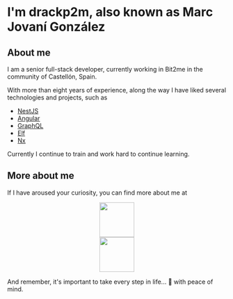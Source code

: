 # I'm drackp2m, also known as Marc Jovaní González

## About me

I am a senior full-stack developer, currently working in Bit2me in the community of Castellón, Spain.

With more than eight years of experience, along the way I have liked several technologies and projects, such as
- [NestJS](https://github.com/nestjs/nest)
- [Angular](https://github.com/angular/angular)
- [GraphQL](https://github.com/graphql/graphql-js)
- [Elf](https://github.com/ngneat/elf)
- [Nx](https://github.com/nrwl/nx)

Currently I continue to train and work hard to continue learning.

## More about me

If I have aroused your curiosity, you can find more about me at

<a style="display: flex; flex-direction: column; align-items: center;" href="https://instagram.com/drackp2m" target="_blank">
<picture>
<source srcset="https://raw.githubusercontent.com/drackp2m/drackp2m/main/assets/instagram.svg" media="(prefers-color-scheme: light)">
<source srcset="https://raw.githubusercontent.com/drackp2m/drackp2m/main/assets/instagram-dark.svg" media="(prefers-color-scheme: dark)">
<img width="80">
</picture>
</a>

<a style="display: flex; flex-direction: column; align-items: center;" href="https://linkedin.com/in/drackp2m" target="_blank">
<picture>
<source srcset="https://raw.githubusercontent.com/drackp2m/drackp2m/main/assets/linkedin.svg" media="(prefers-color-scheme: light)">
<source srcset="https://raw.githubusercontent.com/drackp2m/drackp2m/main/assets/linkedin-dark.svg" media="(prefers-color-scheme: dark)">
<img width="80">
</picture>
</a>

And remember, it's important to take every step in life... 🛀 with peace of mind.

<!--
**drackp2m/drackp2m** is a ✨ _special_ ✨ repository because its `README.md` (this file) appears on your GitHub profile.

Here are some ideas to get you started:

- 🔭 I’m currently working on ...
- 🌱 I’m currently learning ...
- 👯 I’m looking to collaborate on ...
- 🤔 I’m looking for help with ...
- 💬 Ask me about ...
- 📫 How to reach me: ...
- 😄 Pronouns: ...
- ⚡ Fun fact: ...
  -->
